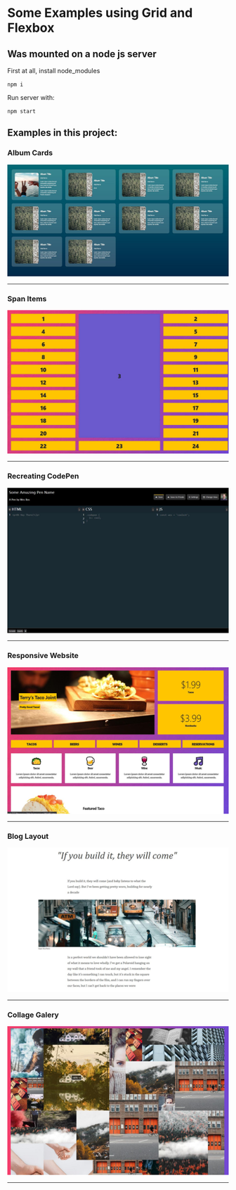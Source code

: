 # Some Examples using Grid and Flexbox
## Was mounted on a node js server

First at all, install node_modules
```
npm i
```
Run server with:
```
npm start
```

## Examples in this project:

### Album Cards
![](./assets/docs/GridAlbumCards.jpeg)

---

### Span Items
![](./assets/docs/SpanItems.jpeg)

---

### Recreating CodePen 
![](./assets/docs/CodePenCopy.jpeg)

---

### Responsive Website
![](./assets/docs/ResponsiveWebsite.jpeg)

---

### Blog Layout
![](./assets/docs/BlogLayout.jpeg)

---

### Collage Galery
![](./assets/docs/CollageGalery.jpeg)

---